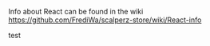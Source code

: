 Info about React can be found in the wiki https://github.com/FrediWa/scalperz-store/wiki/React-info

test
